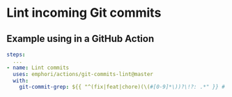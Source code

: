 # Lint incoming Git commits

## Example using in a GitHub Action

```yaml
steps:
  ...
- name: Lint commits
  uses: emphori/actions/git-commits-lint@master
  with:
    git-commit-grep: ${{ "^(fix|feat|chore)(\(#[0-9]*\))?\!?: .*" }} # (default)
```
